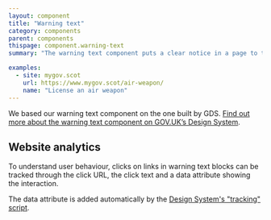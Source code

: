 ```yaml
---
layout: component
title: "Warning text"
category: components
parent: components
thispage: component.warning-text
summary: "The warning text component puts a clear notice in a page to tell users about something important. This could be an action they need to take, or something they need to know."

examples:
  - site: mygov.scot
    url: https://www.mygov.scot/air-weapon/
    name: "License an air weapon"
---
```


We based our warning text component on the one built by GDS. [Find out more about the warning text component on GOV.UK’s Design System](https://design-system.service.gov.uk/components/warning-text/).

## Website analytics

To understand user behaviour, clicks on links in warning text blocks can be tracked through the click URL, the click text and a data attribute showing the interaction.

The data attribute is added automatically by the [Design System's "tracking" script](/get-started/tracking/#warning-text).
